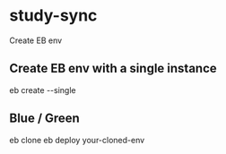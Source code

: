 # study-sync
Create EB env

## Create EB env with a single instance
eb create --single

## Blue / Green
eb clone
eb deploy your-cloned-env